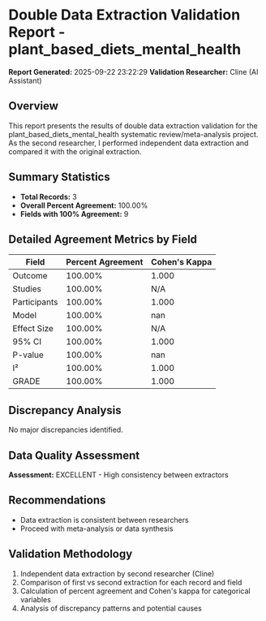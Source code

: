 # Double Data Extraction Validation Report - plant_based_diets_mental_health

**Report Generated:** 2025-09-22 23:22:29
**Validation Researcher:** Cline (AI Assistant)

## Overview
This report presents the results of double data extraction validation for the plant_based_diets_mental_health systematic review/meta-analysis project. As the second researcher, I performed independent data extraction and compared it with the original extraction.

## Summary Statistics
- **Total Records:** 3
- **Overall Percent Agreement:** 100.00%
- **Fields with 100% Agreement:** 9

## Detailed Agreement Metrics by Field

| Field | Percent Agreement | Cohen's Kappa |
|-------|------------------|---------------|
| Outcome | 100.00% | 1.000 |
| Studies | 100.00% | N/A |
| Participants | 100.00% | 1.000 |
| Model | 100.00% | nan |
| Effect Size | 100.00% | N/A |
| 95% CI | 100.00% | 1.000 |
| P-value | 100.00% | nan |
| I² | 100.00% | 1.000 |
| GRADE | 100.00% | 1.000 |

## Discrepancy Analysis

No major discrepancies identified.

## Data Quality Assessment

**Assessment:** EXCELLENT - High consistency between extractors

## Recommendations

- Data extraction is consistent between researchers
- Proceed with meta-analysis or data synthesis

## Validation Methodology

1. Independent data extraction by second researcher (Cline)
2. Comparison of first vs second extraction for each record and field
3. Calculation of percent agreement and Cohen's kappa for categorical variables
4. Analysis of discrepancy patterns and potential causes
